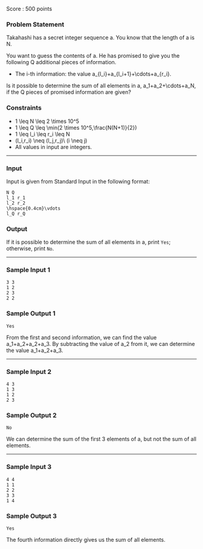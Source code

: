 Score : 500 points

### Problem Statement

Takahashi has a secret integer sequence a. You know that the length of a is N.

You want to guess the contents of a. He has promised to give you the following Q additional pieces of information.

* The i-th information: the value a\_{l\_i}+a\_{l\_i+1}+\cdots+a\_{r\_i}.

Is it possible to determine the sum of all elements in a, a\_1+a\_2+\cdots+a\_N, if the Q pieces of promised information are given?

### Constraints

* 1 \leq N \leq 2 \times 10^5
* 1 \leq Q \leq \min(2 \times 10^5,\frac{N(N+1)}{2})
* 1 \leq l\_i \leq r\_i \leq N
* (l\_i,r\_i) \neq (l\_j,r\_j)\ (i \neq j)
* All values in input are integers.

---

### Input

Input is given from Standard Input in the following format:

```
N Q
l_1 r_1
l_2 r_2
\hspace{0.4cm}\vdots
l_Q r_Q
```

### Output

If it is possible to determine the sum of all elements in a, print `Yes`; otherwise, print `No`.

---

### Sample Input 1

```
3 3
1 2
2 3
2 2
```

### Sample Output 1

```
Yes
```

From the first and second information, we can find the value a\_1+a\_2+a\_2+a\_3. By subtracting the value of a\_2 from it, we can determine the value a\_1+a\_2+a\_3.

---

### Sample Input 2

```
4 3
1 3
1 2
2 3
```

### Sample Output 2

```
No
```

We can determine the sum of the first 3 elements of a, but not the sum of all elements.

---

### Sample Input 3

```
4 4
1 1
2 2
3 3
1 4
```

### Sample Output 3

```
Yes
```

The fourth information directly gives us the sum of all elements.
